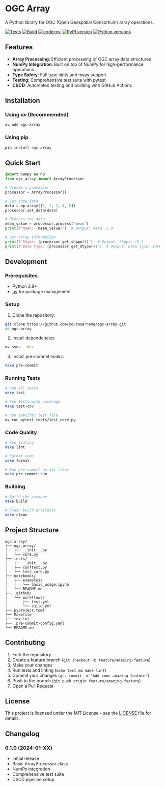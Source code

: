 # OGC Array

A Python library for OGC (Open Geospatial Consortium) array operations.

[![Tests](https://github.com/yourusername/ogc-array/workflows/Test/badge.svg)](https://github.com/yourusername/ogc-array/actions)
[![Build](https://github.com/yourusername/ogc-array/workflows/Build%20and%20Publish/badge.svg)](https://github.com/yourusername/ogc-array/actions)
[![codecov](https://codecov.io/gh/yourusername/ogc-array/branch/main/graph/badge.svg)](https://codecov.io/gh/yourusername/ogc-array)
[![PyPI version](https://badge.fury.io/py/ogc-array.svg)](https://badge.fury.io/py/ogc-array)
[![Python versions](https://img.shields.io/pypi/pyversions/ogc-array.svg)](https://pypi.org/project/ogc-array/)

## Features

- **Array Processing**: Efficient processing of OGC array data structures
- **NumPy Integration**: Built on top of NumPy for high-performance operations
- **Type Safety**: Full type hints and mypy support
- **Testing**: Comprehensive test suite with pytest
- **CI/CD**: Automated testing and building with GitHub Actions

## Installation

### Using uv (Recommended)

```bash
uv add ogc-array
```

### Using pip

```bash
pip install ogc-array
```

## Quick Start

```python
import numpy as np
from ogc_array import ArrayProcessor

# Create a processor
processor = ArrayProcessor()

# Set some data
data = np.array([1, 2, 3, 4, 5])
processor.set_data(data)

# Process the data
mean_value = processor.process("mean")
print(f"Mean: {mean_value}")  # Output: Mean: 3.0

# Get array information
print(f"Shape: {processor.get_shape()}")  # Output: Shape: (5,)
print(f"Data type: {processor.get_dtype()}")  # Output: Data type: int64
```

## Development

### Prerequisites

- Python 3.8+
- [uv](https://github.com/astral-sh/uv) for package management

### Setup

1. Clone the repository:
```bash
git clone https://github.com/yourusername/ogc-array.git
cd ogc-array
```

2. Install dependencies:
```bash
uv sync --dev
```

3. Install pre-commit hooks:
```bash
make pre-commit
```

### Running Tests

```bash
# Run all tests
make test

# Run tests with coverage
make test-cov

# Run specific test file
uv run pytest tests/test_core.py
```

### Code Quality

```bash
# Run linting
make lint

# Format code
make format

# Run pre-commit on all files
make pre-commit-run
```

### Building

```bash
# Build the package
make build

# Clean build artifacts
make clean
```

## Project Structure

```
ogc-array/
├── ogc_array/
│   ├── __init__.py
│   └── core.py
├── tests/
│   ├── __init__.py
│   ├── conftest.py
│   └── test_core.py
├── notebooks/
│   ├── examples/
│   │   └── basic_usage.ipynb
│   └── README.md
├── .github/
│   └── workflows/
│       ├── test.yml
│       └── build.yml
├── pyproject.toml
├── Makefile
├── tox.ini
├── .pre-commit-config.yaml
└── README.md
```

## Contributing

1. Fork the repository
2. Create a feature branch (`git checkout -b feature/amazing-feature`)
3. Make your changes
4. Run tests and linting (`make test && make lint`)
5. Commit your changes (`git commit -m 'Add some amazing feature'`)
6. Push to the branch (`git push origin feature/amazing-feature`)
7. Open a Pull Request

## License

This project is licensed under the MIT License - see the [LICENSE](LICENSE) file for details.

## Changelog

### 0.1.0 (2024-01-XX)

- Initial release
- Basic ArrayProcessor class
- NumPy integration
- Comprehensive test suite
- CI/CD pipeline setup